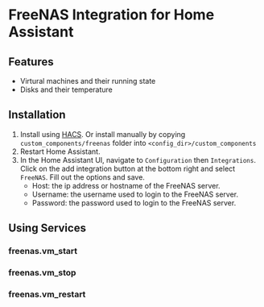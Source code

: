 # FreeNAS Integration for Home Assistant

## Features

- Virtural machines and their running state
- Disks and their temperature

## Installation

1. Install using [HACS](https://github.com/custom-components/hacs). Or install manually by copying `custom_components/freenas` folder into `<config_dir>/custom_components`
2. Restart Home Assistant.
3. In the Home Assistant UI, navigate to `Configuration` then `Integrations`. Click on the add integration button at the bottom right and select `FreeNAS`. Fill out the options and save.
   - Host: the ip address or hostname of the FreeNAS server.
   - Username: the username used to login to the FreeNAS server.
   - Password: the password used to login to the FreeNAS server.

## Using Services

### freenas.vm_start

### freenas.vm_stop

### freenas.vm_restart